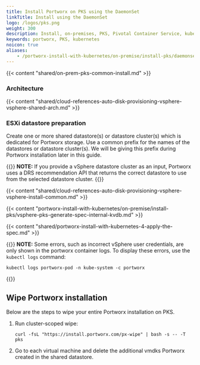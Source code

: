 ```yaml
---
title: Install Portworx on PKS using the DaemonSet
linkTitle: Install using the DaemonSet
logo: /logos/pks.png
weight: 300
description: Install, on-premises, PKS, Pivotal Container Service, kubernetes, k8s, air gapped
keywords: portworx, PKS, kubernetes
noicon: true
aliases:
    - /portworx-install-with-kubernetes/on-premise/install-pks/daemonset/
---
```


{{< content "shared/on-prem-pks-common-install.md" >}}

### Architecture

{{< content "shared/cloud-references-auto-disk-provisioning-vsphere-vsphere-shared-arch.md" >}}

### ESXi datastore preparation

Create one or more shared datastore(s) or datastore cluster(s) which is dedicated for Portworx storage. Use a common prefix for the names of the datastores or datastore cluster(s). We will be giving this prefix during Portworx installation later in this guide.

{{<info>}}
**NOTE:** If you provide a vSphere datastore cluster as an input, Portworx uses a DRS recommendation API that returns the correct datastore to use from the selected datastore cluster. 
{{</info>}}

<!--### Generating the Portworx specs -->

{{< content "shared/cloud-references-auto-disk-provisioning-vsphere-vsphere-install-common.md" >}}

{{< content "portworx-install-with-kubernetes/on-premise/install-pks/vsphere-pks-generate-spec-internal-kvdb.md" >}}

{{< content "shared/portworx-install-with-kubernetes-4-apply-the-spec.md" >}}

{{<info>}}
**NOTE:** Some errors, such as incorrect vSphere user credentials, are only shown in the portworx container logs. To display these errors, use the `kubectl logs` command:

```text
kubectl logs portworx-pod -n kube-system -c portworx
```
{{</info>}}

## Wipe Portworx installation

Below are the steps to wipe your entire Portworx installation on PKS.

1. Run cluster-scoped wipe:

    ```text
    curl -fsL "https://install.portworx.com/px-wipe" | bash -s -- -T pks
    ```

2. Go to each virtual machine and delete the additional vmdks Portworx created in the shared datastore.


<!-- commented as it's not supported
If you have **local** datastores, proceed to [Portworx install on PKS on vSphere using local datastores](/install-portworx/on-premises/install-pks/install-pks-vsphere-local).
-->
